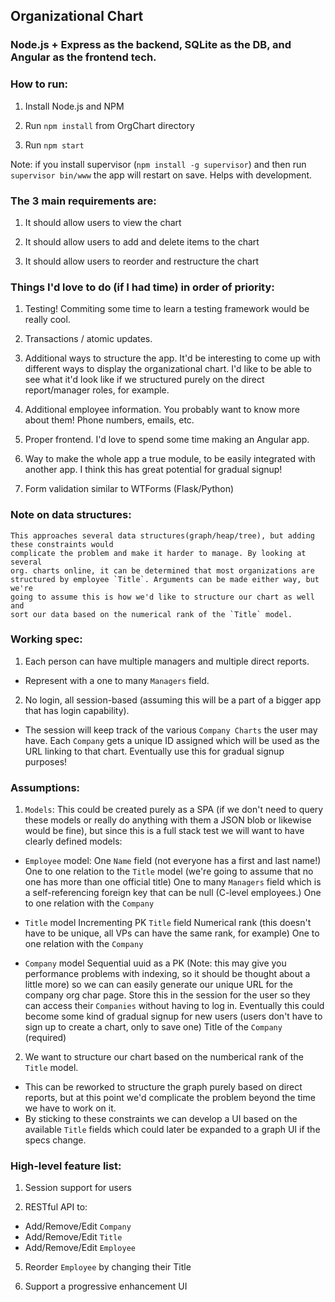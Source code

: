 ## Organizational Chart
### Node.js + Express as the backend, SQLite as the DB, and Angular as the frontend tech.



### How to run:

1) Install Node.js and NPM

2) Run `npm install` from OrgChart directory

3) Run `npm start`

Note: if you install supervisor (`npm install -g supervisor`) and then run `supervisor bin/www` the app will restart on save. Helps with development.



### The 3 main requirements are:

1) It should allow users to view the chart

2) It should allow users to add and delete items to the chart

3) It should allow users to reorder and restructure the chart



### Things I'd love to do (if I had time) in order of priority:

1) Testing! Commiting some time to learn a testing framework would be really cool.

2) Transactions / atomic updates.

3) Additional ways to structure the app. It'd be interesting to come up with
   different ways to display the organizational chart. I'd like to be able to
    see what it'd look like if we structured purely on the direct report/manager
    roles, for example. 

4) Additional employee information. You probably want to know more about them!
  Phone numbers, emails, etc.

5) Proper frontend. I'd love to spend some time making an Angular app.

6) Way to make the whole app a true module, to be easily integrated with another app.
   I think this has great potential for gradual signup!

7) Form validation similar to WTForms (Flask/Python)



### Note on data structures: 

    This approaches several data structures(graph/heap/tree), but adding these constraints would
    complicate the problem and make it harder to manage. By looking at several 
    org. charts online, it can be determined that most organizations are 
    structured by employee `Title`. Arguments can be made either way, but we're 
    going to assume this is how we'd like to structure our chart as well and 
    sort our data based on the numerical rank of the `Title` model. 



### Working spec:

1) Each person can have multiple managers and multiple direct reports. 
  - Represent with a one to many `Managers` field.

2) No login, all session-based (assuming this will be a part of a bigger app 
  that has login capability).

  - The session will keep track of the various `Company Charts` the user may have. 
    Each `Company` gets a unique ID assigned which will be used as the URL 
    linking to that chart. Eventually use this for gradual signup purposes!



### Assumptions:

1) `Models`: This could be created purely as a SPA (if we don't need to query these models
 or really do anything with them a JSON blob or likewise would be fine), 
 but since this is a full stack test we will want to have clearly defined models:
	
  - `Employee` model:
	    One `Name` field (not everyone has a first and last name!)
	    One to one relation to the `Title` model (we're going to assume that no 
	    one has more than one official title)
	    One to many `Managers` field which is a self-referencing foreign key that 
	    can be null (C-level employees.)
	    One to one relation with the `Company` 

  - `Title` model
  	    Incrementing PK
	    `Title` field 
	    Numerical rank (this doesn't have to be unique, all VPs can have the
	      same rank, for example)
	  One to one relation with the `Company`

  - `Company` model
  	    Sequential uuid as a PK (Note: this may give you performance problems with 
  	      indexing, so it should be thought about a little more) so we can can 
  	      easily generate our unique URL for the company org char page. Store this
  	      in the session for the user so they can access their `Companies` without
  	      having to log in. Eventually this could become some kind of gradual signup 
  	      for new users (users don't have to sign up to create a chart, only
  	      to save one)
  	    Title of the `Company` (required)


2) We want to structure our chart based on the numberical rank of the `Title` 
	model. 
  - This can be reworked to structure the graph purely based on direct reports, 
    but at this point we'd complicate the problem beyond the time we have to work
    on it. 
  - By sticking to these constraints we can develop a UI based on the available
    `Title` fields which could later be expanded to a graph UI 
    if the specs change.  



### High-level feature list:

1) Session support for users

2) RESTful API to:
  - Add/Remove/Edit `Company`
  - Add/Remove/Edit `Title`
  - Add/Remove/Edit `Employee`

5) Reorder `Employee` by changing their Title

6) Support a progressive enhancement UI